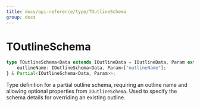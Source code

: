 ```yaml
---
title: docs/api-reference/type/TOutlineSchema
group: docs
---
```


# TOutlineSchema

```ts
type TOutlineSchema<Data extends IOutlineData = IOutlineData, Param extends IOutlineParam = IOutlineParam> = {
    outlineName: IOutlineSchema<Data, Param>["outlineName"];
} & Partial<IOutlineSchema<Data, Param>>;
```

Type definition for a partial outline schema, requiring an outline name and allowing optional properties from `IOutlineSchema`.
Used to specify the schema details for overriding an existing outline.
